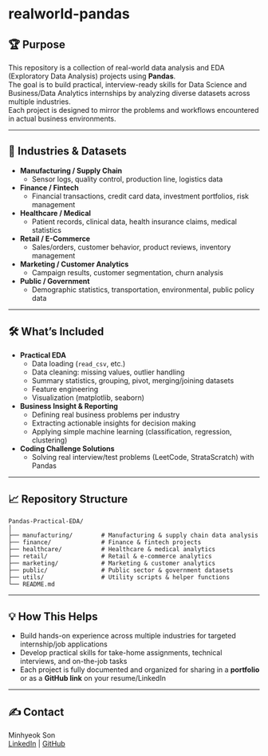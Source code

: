 # realworld-pandas

## 🏆 Purpose
This repository is a collection of real-world data analysis and EDA (Exploratory Data Analysis) projects using **Pandas**.  
The goal is to build practical, interview-ready skills for Data Science and Business/Data Analytics internships by analyzing diverse datasets across multiple industries.  
Each project is designed to mirror the problems and workflows encountered in actual business environments.

---

## 📂 Industries & Datasets

- **Manufacturing / Supply Chain**  
  - Sensor logs, quality control, production line, logistics data
- **Finance / Fintech**  
  - Financial transactions, credit card data, investment portfolios, risk management
- **Healthcare / Medical**  
  - Patient records, clinical data, health insurance claims, medical statistics
- **Retail / E-Commerce**  
  - Sales/orders, customer behavior, product reviews, inventory management
- **Marketing / Customer Analytics**  
  - Campaign results, customer segmentation, churn analysis
- **Public / Government**  
  - Demographic statistics, transportation, environmental, public policy data

---

## 🛠️ What’s Included

- **Practical EDA**
    - Data loading (`read_csv`, etc.)
    - Data cleaning: missing values, outlier handling
    - Summary statistics, grouping, pivot, merging/joining datasets
    - Feature engineering
    - Visualization (matplotlib, seaborn)
- **Business Insight & Reporting**
    - Defining real business problems per industry
    - Extracting actionable insights for decision making
    - Applying simple machine learning (classification, regression, clustering)
- **Coding Challenge Solutions**
    - Solving real interview/test problems (LeetCode, StrataScratch) with Pandas

---

## 📈 Repository Structure


```
Pandas-Practical-EDA/
│
├── manufacturing/        # Manufacturing & supply chain data analysis
├── finance/              # Finance & fintech projects
├── healthcare/           # Healthcare & medical analytics
├── retail/               # Retail & e-commerce analytics
├── marketing/            # Marketing & customer analytics
├── public/               # Public sector & government datasets
├── utils/                # Utility scripts & helper functions
└── README.md
```
---

## 💡 How This Helps

- Build hands-on experience across multiple industries for targeted internship/job applications
- Develop practical skills for take-home assignments, technical interviews, and on-the-job tasks
- Each project is fully documented and organized for sharing in a **portfolio** or as a **GitHub link** on your resume/LinkedIn

---

## ✍️ Contact

Minhyeok Son  
[LinkedIn](https://www.linkedin.com/in/minhyeokson) | [GitHub](https://github.com/Shawn-Son)
